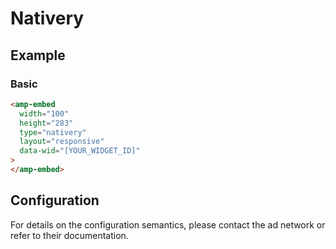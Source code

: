 <!---
Copyright 2015 The AMP HTML Authors. All Rights Reserved.

Licensed under the Apache License, Version 2.0 (the "License");
you may not use this file except in compliance with the License.
You may obtain a copy of the License at

      http://www.apache.org/licenses/LICENSE-2.0

Unless required by applicable law or agreed to in writing, software
distributed under the License is distributed on an "AS-IS" BASIS,
WITHOUT WARRANTIES OR CONDITIONS OF ANY KIND, either express or implied.
See the License for the specific language governing permissions and
limitations under the License.
-->

# Nativery

## Example

### Basic

```html
<amp-embed
  width="100"
  height="283"
  type="nativery"
  layout="responsive"
  data-wid="[YOUR_WIDGET_ID]"
>
</amp-embed>
```

## Configuration

For details on the configuration semantics, please contact the ad network or refer to their documentation. 


